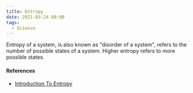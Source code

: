 ```yaml
---
title: Entropy
date: 2021-03-24 00:00
tags:
  - Science
---
```


Entropy of a system, is also known as "disorder of a system", refers to the number of possible states of a system. Higher entropy refers to more possible states.

#### References

* [Introduction To Entropy](https://www.khanacademy.org/science/ap-chemistry/thermodynamics-ap/entropy-tutorial-ap/v/introduction-to-entropy)
